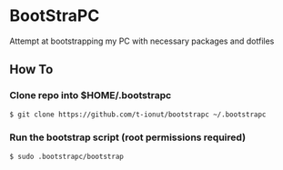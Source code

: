 # BootStraPC
Attempt at bootstrapping my PC with necessary packages and dotfiles

## How To

### Clone repo into $HOME/.bootstrapc
```bash
$ git clone https://github.com/t-ionut/bootstrapc ~/.bootstrapc
```

### Run the bootstrap script (root permissions required)
```bash
$ sudo .bootstrapc/bootstrap
```
